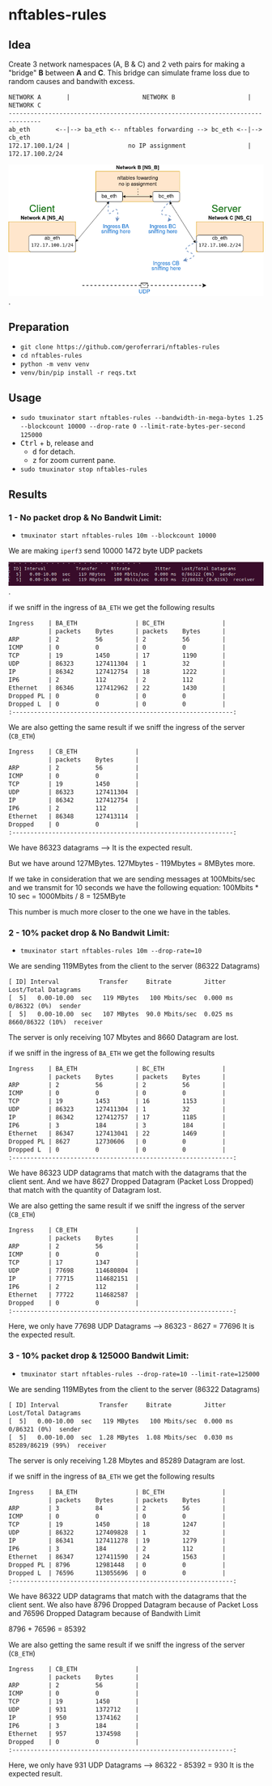 # nftables-rules

## Idea

Create 3 network namespaces (A, B & C) and 2 veth pairs for
making a "bridge" **B** between **A** and **C**.
This bridge can simulate frame loss due to random causes
and bandwith excess.

```
NETWORK A       |                    NETWORK B                    |   NETWORK C
-------------------------------------------------------------------------------
ab_eth       <--|--> ba_eth <-- nftables forwarding --> bc_eth <--|--> cb_eth
172.17.100.1/24 |                no IP assignment                 |    172.17.100.2/24
```

![Diagram](images/nftables.drawio.png "Diagram").

## Preparation

* `git clone https://github.com/geroferrari/nftables-rules`
* `cd nftables-rules`
* `python -m venv venv`
* `venv/bin/pip install -r reqs.txt`

## Usage

* `sudo tmuxinator start nftables-rules --bandwidth-in-mega-bytes 1.25 --blockcount 10000 --drop-rate 0 --limit-rate-bytes-per-second 125000`
* <kbd>Ctrl</kbd> + <kbd>b</kbd>, release and
  * <kbd>d</kbd> for detach.
  * <kbd>z</kbd> for zoom current pane.
* `sudo tmuxinator stop nftables-rules`

## Results

### 1 - No  packet drop & No Bandwit Limit:

* `tmuxinator start nftables-rules 10m --blockcount 10000`

We are making `iperf3` send 10000 1472 byte UDP packets

![Test 1 - Info](images/test1.png "Test 1 Info").

if we sniff in the ingress of `BA_ETH` we get the following results

```
Ingress    | BA_ETH                | BC_ETH                |                                                                                         
           | packets    Bytes      | packets    Bytes      |                                                                                         
ARP        | 2          56         | 2          56         |                                                                                         
ICMP       | 0          0          | 0          0          |                                                                                         
TCP        | 19         1450       | 17         1190       |
UDP        | 86323      127411304  | 1          32         |
IP         | 86342      127412754  | 18         1222       |
IP6        | 2          112        | 2          112        |
Ethernet   | 86346      127412962  | 22         1430       |
Dropped PL | 0          0          | 0          0          |
Dropped L  | 0          0          | 0          0          |
:-------------------------------------------------------------:
```

We are also getting the same result if we sniff the ingress of the server (`CB_ETH`)
```
Ingress    | CB_ETH                |
           | packets    Bytes      |
ARP        | 2          56         |
ICMP       | 0          0          |
TCP        | 19         1450       |
UDP        | 86323      127411304  |
IP         | 86342      127412754  |
IP6        | 2          112        |
Ethernet   | 86348      127413114  |
Dropped    | 0          0          |
:-------------------------------------------------------------:

```

We have 86323 datagrams --> It is the expected result.

But we have around 127MBytes. 
127Mbytes - 119Mbytes = 8MBytes more. 

If we take in consideration that we are sending messages at 100Mbits/sec and we transmit for 10 seconds we have the following equation:
100Mbits * 10 sec = 1000Mbits / 8 = 125MByte 

This number is much more closer to the one we have in the tables.


### 2 - 10% packet drop & No Bandwit Limit:

* `tmuxinator start nftables-rules 10m --drop-rate=10`

We are sending 119MBytes from the client to the server (86322 Datagrams) 

```
[ ID] Interval           Transfer     Bitrate         Jitter    Lost/Total Datagrams                                                                 
[  5]   0.00-10.00  sec   119 MBytes   100 Mbits/sec  0.000 ms  0/86322 (0%)  sender                                                                 
[  5]   0.00-10.00  sec   107 MBytes  90.0 Mbits/sec  0.025 ms  8660/86322 (10%)  receiver
```

The server is only receiving 107 Mbytes and 8660 Datagram are lost.


if we sniff in the ingress of `BA_ETH` we get the following results

```
Ingress    | BA_ETH                | BC_ETH                |                                                                                         
           | packets    Bytes      | packets    Bytes      |                                                                                         
ARP        | 2          56         | 2          56         |                                                                                         
ICMP       | 0          0          | 0          0          |                                                                                         
TCP        | 19         1453       | 16         1153       |
UDP        | 86323      127411304  | 1          32         |
IP         | 86342      127412757  | 17         1185       |
IP6        | 3          184        | 3          184        |
Ethernet   | 86347      127413041  | 22         1469       |
Dropped PL | 8627       12730606   | 0          0          |
Dropped L  | 0          0          | 0          0          |
:-------------------------------------------------------------:

```
We have 86323 UDP datagrams that match with the datagrams that the client sent. And we have 8627 Dropped Datagram (Packet Loss Dropped) that match with the quantity of Datagram lost.  


We are also getting the same result if we sniff the ingress of the server (`CB_ETH`)
```
Ingress    | CB_ETH                |
           | packets    Bytes      |
ARP        | 2          56         |
ICMP       | 0          0          |
TCP        | 17         1347       |
UDP        | 77698      114680804  |
IP         | 77715      114682151  |
IP6        | 2          112        |
Ethernet   | 77722      114682587  |
Dropped    | 0          0          |
:-------------------------------------------------------------:
```
Here, we only have 77698 UDP Datagrams --> 86323 - 8627 = 77696
It is the expected result.



### 3 - 10% packet drop & 125000 Bandwit Limit:

* `tmuxinator start nftables-rules --drop-rate=10 --limit-rate=125000`

We are sending 119MBytes from the client to the server (86322 Datagrams) 

```
[ ID] Interval           Transfer     Bitrate         Jitter    Lost/Total Datagrams                                                                 
[  5]   0.00-10.00  sec   119 MBytes   100 Mbits/sec  0.000 ms  0/86321 (0%)  sender                                                                 
[  5]   0.00-10.00  sec  1.28 MBytes  1.08 Mbits/sec  0.030 ms  85289/86219 (99%)  receiver  
```

The server is only receiving 1.28 Mbytes and 85289 Datagram are lost.


if we sniff in the ingress of `BA_ETH` we get the following results

```
Ingress    | BA_ETH                | BC_ETH                |
           | packets    Bytes      | packets    Bytes      |
ARP        | 3          84         | 2          56         |
ICMP       | 0          0          | 0          0          |
TCP        | 19         1450       | 18         1247       |
UDP        | 86322      127409828  | 1          32         |
IP         | 86341      127411278  | 19         1279       |
IP6        | 3          184        | 2          112        |
Ethernet   | 86347      127411590  | 24         1563       |
Dropped PL | 8796       12981448   | 0          0          |
Dropped L  | 76596      113055696  | 0          0          |
:-------------------------------------------------------------:
```
We have 86322 UDP datagrams that match with the datagrams that the client sent. We also have 8796 Dropped Datagram because of Packet Loss and 76596 Dropped Datagram because of Bandwith Limit 

8796 + 76596 = 85392


We are also getting the same result if we sniff the ingress of the server (`CB_ETH`)
```
Ingress    | CB_ETH                |
           | packets    Bytes      |
ARP        | 2          56         |
ICMP       | 0          0          |
TCP        | 19         1450       |
UDP        | 931        1372712    |
IP         | 950        1374162    |
IP6        | 3          184        |
Ethernet   | 957        1374598    |
Dropped    | 0          0          |
:-------------------------------------------------------------:
```
Here, we only have 931 UDP Datagrams --> 86322 - 85392 = 930
It is the expected result.
